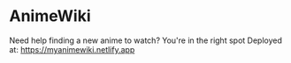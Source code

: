 # AnimeWiki
Need help finding a new anime to watch? You're in the right spot
Deployed at: https://myanimewiki.netlify.app
